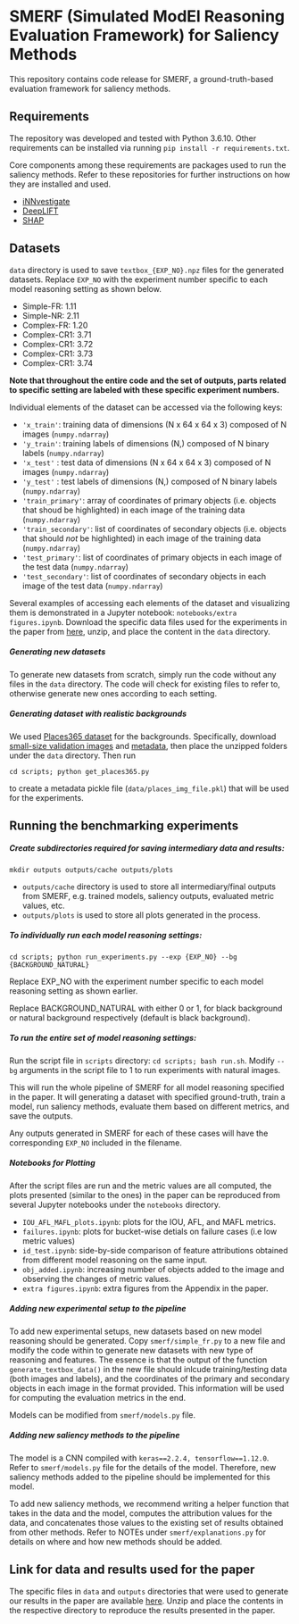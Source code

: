 # SMERF (**S**imulated **M**od**E**l **R**easoning Evaluation **F**ramework) for Saliency Methods

This repository contains code release for SMERF, a ground-truth-based evaluation framework for saliency methods.

## Requirements

The repository was developed and tested with Python 3.6.10. Other requirements can be installed via running ```pip install -r requirements.txt```. 

Core components among these requirements are packages used to run the saliency methods. Refer to these repositories for further instructions on how they are installed and used. 
* [iNNvestigate](https://github.com/albermax/innvestigate)
* [DeepLIFT](https://github.com/kundajelab/deeplift)
* [SHAP](https://github.com/slundberg/shap)

## Datasets

`data` directory is used to save `textbox_{EXP_NO}.npz` files for the generated datasets. Replace `EXP_NO` with the experiment number specific to each model reasoning setting as shown below. 

- Simple-FR: 1.11
- Simple-NR: 2.11
- Complex-FR: 1.20
- Complex-CR1: 3.71
- Complex-CR1: 3.72
- Complex-CR1: 3.73
- Complex-CR1: 3.74

**Note that throughout the entire code and the set of outputs, parts related to specific setting are labeled with these specific experiment numbers.**

Individual elements of the dataset can be accessed via the following keys:

- `'x_train'`: training data of dimensions (N x 64 x 64 x 3) composed of  N images (`numpy.ndarray`)
- `'y_train'`: training labels of dimensions (N,) composed of N binary labels (`numpy.ndarray`)
- `'x_test'` : test data of dimensions (N x 64 x 64 x 3) composed of N images (`numpy.ndarray`)
- `'y_test'` : test labels of dimensions (N,) composed of N binary labels (`numpy.ndarray`)
- `'train_primary'`: array of coordinates of primary objects (i.e. objects that shoud be highlighted) in each image of the training data (`numpy.ndarray`) 
- `'train_secondary'`: list of coordinates of secondary objects (i.e. objects that should *not* be highlighted) in each image of the training data (`numpy.ndarray`)
- `'test_primary'`: list of coordinates of primary objects in each image of the test data (`numpy.ndarray`)
- `'test_secondary'`: list of coordinates of secondary objects in each image of the test data (`numpy.ndarray`)

Several examples of accessing each elements of the dataset and visualizing them is demonstrated in a Jupyter notebook: `notebooks/extra figures.ipynb`. Download the specific data files used for the experiments in the paper from [here](https://drive.google.com/file/d/1ShdZDTPM1r7dVVuXUI3TushLArSHzDbl/view?usp=sharing), unzip, and place the content in the `data` directory.

##### Generating new datasets

To generate new datasets from scratch, simply run the code without any files in the ```data``` directory. The code will check for existing files to refer to, otherwise generate new ones according to each setting. 

##### Generating dataset with realistic backgrounds

We used [Places365 dataset](http://places2.csail.mit.edu/download.html) for the backgrounds. Specifically, download [small-size validation images](http://data.csail.mit.edu/places/places365/val_256.tar) and [metadata](http://data.csail.mit.edu/places/places365/filelist_places365-standard.tar), then place the unzipped folders under the ```data``` directory. Then run 

```cd scripts; python get_places365.py```

to create a metadata pickle file (`data/places_img_file.pkl`) that will be used for the experiments.

## Running the benchmarking experiments

##### Create subdirectories required for saving intermediary data and results:

```mkdir outputs outputs/cache outputs/plots```

- `outputs/cache` directory is used to store all intermediary/final outputs from SMERF, e.g. trained models, saliency outputs, evaluated metric values, etc.
- `outputs/plots` is used to store all plots generated in the process. 

##### To individually run each model reasoning settings:

```cd scripts; python run_experiments.py --exp {EXP_NO} --bg {BACKGROUND_NATURAL}```

Replace EXP_NO with the experiment number specific to each model reasoning setting as shown earlier. 

Replace BACKGROUND_NATURAL with either 0 or 1, for black background or natural background respectively (default is black background).


##### To run the entire set of model reasoning settings:

Run the script file in `scripts` directory: `cd scripts; bash run.sh`.
Modify `--bg` arguments in the script file to 1 to run experiments with natural images.

This will run the whole pipeline of SMERF for all model reasoning specified in the paper. It will generating a dataset with specified ground-truth, train a model, run saliency methods, evaluate them based on different metrics, and save the outputs. 

Any outputs generated in SMERF for each of these cases will have the corresponding `EXP_NO` included in the filename.

##### Notebooks for Plotting 

After the script files are run and the metric values are all computed, the plots presented (similar to the ones) in the paper can be reproduced from several Jupyter notebooks under the `notebooks` directory.

- `IOU_AFL_MAFL_plots.ipynb`: plots for the IOU, AFL, and MAFL metrics.
- `failures.ipynb`: plots for bucket-wise detials on failure cases (i.e low metric values)
- `id_test.ipynb`: side-by-side comparison of feature attributions obtained from different model reasoning on the same input.
- `obj_added.ipynb`: increasing number of objects added to the image and observing the changes of metric values.
- `extra figures.ipynb`: extra figures from the Appendix in the paper.

##### Adding new experimental setup to the pipeline

To add new experimental setups, new datasets based on new model reasoning should be generated. Copy `smerf/simple_fr.py` to a new file and modify the code within to generate new datasets with new type of reasoning and features. The essence is that the output of the function `generate_textbox_data()` in the new file should inlcude training/testing data (both images and labels), and the coordinates of the primary and secondary objects in each image in the format provided. This information will be used for computing the evaluation metrics in the end. 

Models can be modified from `smerf/models.py` file. 

##### Adding new saliency methods to the pipeline

The model is a CNN compiled with `keras==2.2.4, tensorflow==1.12.0`. Refer to `smerf/models.py` file for the details of the model. Therefore, new saliency methods added to the pipeline should be implemented for this model.

To add new saliency methods, we recommend writing a helper function that takes in the data and the model, computes the attribution values for the data, and concatenates those values to the existing set of results obtained from other methods. Refer to NOTEs under `smerf/explanations.py` for details on where and how new methods should be added. 

## Link for data and results used for the paper

The specific files in `data` and `outputs` directories that were used to generate our results in the paper are available [here](https://drive.google.com/drive/folders/1E__OIsOqhV6wSkuRORLeaeFQhVZhohKP?usp=sharing). Unzip and place the contents in the respective directory to reproduce the results presented in the paper.
